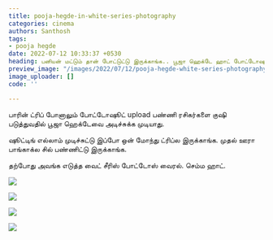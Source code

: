 ```yaml
---
title: pooja-hegde-in-white-series-photography
categories: cinema
authors: Santhosh
tags:
- pooja hegde
date: 2022-07-12 10:33:37 +0530
heading: பனியன் மட்டும் தான் போட்டுட்டு இருக்காங்க.. பூஜா ஹெக்டே ஹாட் போட்டோஷூட் வைரல்.
preview_image: "/images/2022/07/12/pooja-hegde-white-series-photography-jpg.jpeg"
image_uploader: []
code: ''

---
```

பாரின் ட்ரிப் போனாலும் போட்டோஷூட் upload பண்ணி ரசிகர்களை குஷி படுத்துவதில் பூஜா ஹெக்டேவை அடிச்சுக்க முடியாது.

ஷூட்டிங் எல்லாம் முடிச்சுட்டு இப்போ ஒன் மோந்து ட்ரிப்ல இருக்காங்க. முதல் ஊரா பாங்காக்ல சில் பண்ணிட்டு இருக்காங்க.

தற்போது அவங்க எடுத்த வைட் சீரிஸ் போட்டோஸ் வைரல். செம்ம ஹாட்.

![](/images/2022/07/12/pooja-hegde-white-series-4-jpg.jpeg)

![](/images/2022/07/12/pooja-hegde-white-series-3-jpg.jpeg)

![](/images/2022/07/12/pooja-hegde-white-series-2-jpg.jpeg)

![](/images/2022/07/12/pooja-hegde-white-series-1-jpg.jpeg)
